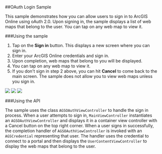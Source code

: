 ##OAuth Login Sample

This sample demonstrates how you can allow users to sign in to ArcGIS Online using oAuth 2.0. Upon signing in, the sample displays
a list of web maps that belong to the user. You can tap on any web map to view it.


###Using the sample
1. Tap on the <b>Sign in</b> button. This displays a new screen where you can sign in. 
2. Enter your ArcGIS Online credentials and sign in. 
3. Upon completion, web maps that belong to you will be displayed. 
4. You can tap on any web map to view it.
5. If you don't sign in step 2 above, you can hit <b>Cancel</b> to come back to the main screen. 
The sample does not allow you to view web maps unless you sign in.

![](/image.png)
![](/image2.png)
![](/image3.png)

###Using the API

The sample uses the class <code>AGSOAuthViewController</code> to handle the sign in process. 
When a user attempts to sign in,  <code>MainViewController</code> instantiates an <code>AGSOAuthViewController</code> 
and displays it in a container view controller with a
Cancel button on the top right corner. When a user signs in successfully, the completion handler of <code>AGSOAuthViewController</code>
is invoked with an <code>AGSCredential</code> representing that user. The handler uses the credential to connect to a portal and then displays
the <code>UserContentViewController</code> to display the web maps that belong to the user. 

